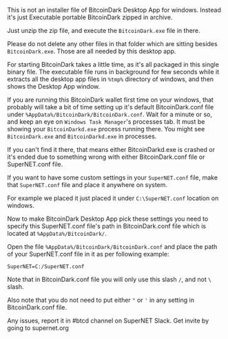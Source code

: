 This is not an installer file of BitcoinDark Desktop App for windows. Instead it's just Executable portable BitcoinDark zipped in archive.

Just unzip the zip file, and execute the `BitcoinDark.exe` file in there.

Please do not delete any other files in that folder which are sitting besides `BitcoinDark.exe`. Those are all needed by this desktop app.

For starting BitcoinDark takes a little time, as it's all packaged in this single binary file.
The executable file runs in background for few seconds while it extracts all the desktop app files in `%tmp%` directory of windows, and then shows the Desktop App window.

If you are running this BitcoinDark wallet first time on your windows, that probably will take a bit of time setting up it's default BitcoinDark.conf file under `%AppData%/BitcoinDark/BitcoinDark.conf`.
Wait for a minute or so, and keep an eye on `Windows Task Manager`'s processes tab. It must be showing your `BitcoinDarkd.exe` process running there. You might see `BitcoinDark.exe` and `BitcoinDarkd.exe` in processes.

If you can't find it there, that means either BitcoinDarkd.exe is crashed or it's ended due to something wrong with either BitcoinDark.conf file or SuperNET.conf file.

If you want to have some custom settings in your `SuperNET.conf` file, make that `SuperNET.conf` file and place it anywhere on system.

For example we placed it just placed it under `C:\SuperNET.conf` location on windows.

Now to make BitcoinDark Desktop App pick these settings you need to specify this SuperNET.conf file's path in BitcoinDark.conf file which is located at `%AppData%/BitcoinDark/`.

Open the file `%AppData%/BitcoinDark/BitcoinDark.conf` and place the path of your SuperNET.conf file in it as per following example:

`SuperNET=C:/SuperNET.conf`

Note that in BitcoinDark.conf file you will only use this slash `/`, and not `\` slash.

Also note that you do not need to put either `"` or `'` in any setting in BitcoinDark.conf file.

Any issues, report it in #btcd channel on SuperNET Slack. Get invite by going to supernet.org
